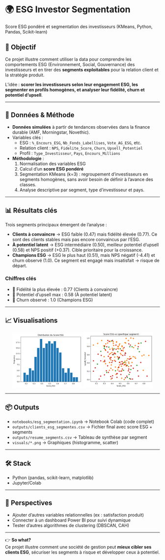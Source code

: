 # 🌍 ESG Investor Segmentation
Score ESG pondéré et segmentation des investisseurs (KMeans, Python, Pandas, Scikit-learn)

## 🎯 Objectif
Ce projet illustre comment utiliser la data pour comprendre les comportements ESG (Environnement, Social, Gouvernance) des investisseurs et en tirer des **segments exploitables** pour la relation client et la stratégie produit.

L’idée : **scorer les investisseurs selon leur engagement ESG, les segmenter en profils homogènes, et analyser leur fidélité, churn et potentiel d’upsell**.

---

## 🧰 Données & Méthode
- **Données simulées** à partir de tendances observées dans la finance durable (AMF, Morningstar, Novethic).  
- Variables clés :
  - ESG : `%_Encours_ESG`, `Nb_Fonds_Labellises`, `Vote_AG_ESG`, etc.
  - Relation client : `NPS`, `Fidelite_Score`, `Churn`, `Upsell_Potentiel`
  - Profil : `Type_Investisseur`, `Pays`, `Encours_Millions`  
- **Méthodologie** :
  1. Normalisation des variables ESG  
  2. Calcul d’un **score ESG pondéré**  
  3. Segmentation KMeans (k=3) : regroupement d’investisseurs en segments homogènes, sans avoir besoin de définir à l’avance des classes.  
  4. Analyse descriptive par segment, type d’investisseur et pays.  

---

## 📊 Résultats clés
Trois segments principaux émergent de l’analyse :

- **Clients à convaincre** → ESG faible (0.47) mais fidélité élevée (0.77). Ce sont des clients stables mais pas encore convaincus par l’ESG.  
- **À potentiel latent** → ESG intermédiaire (0.50), meilleur potentiel d’upsell (0.58) et NPS positif (+0.37). Cible prioritaire pour la croissance.  
- **Champions ESG** → ESG le plus haut (0.51), mais NPS négatif (-4.41) et churn observé (1.0). Ce segment est engagé mais insatisfait → risque de départ.  

### Chiffres clés
- 📌 Fidélité la plus élevée : 0.77 (Clients à convaincre)  
- 📌 Potentiel d’upsell max : 0.58 (À potentiel latent)  
- 📌 Churn observé : 1.0 (Champions ESG)  

---

## 📈 Visualisations
<p align="center">
  <img src="visuals/distribution_score_esg.png" width="45%">
  <img src="visuals/score_esg_vs_upsell.png" width="45%">
</p>

---

## 📦 Outputs
- `notebooks/esg_segmentation.ipynb` → Notebook Colab (code complet)  
- `outputs/clients_esg_segmentes.csv` → Fichier final avec score ESG + segments  
- `outputs/resume_segments.csv` → Tableau de synthèse par segment  
- `visuals/*.png` → Graphiques (histogramme, scatter)

---

## 🛠️ Stack
- Python (pandas, scikit-learn, matplotlib)  
- Jupyter/Colab  

---

## 🚀 Perspectives
- Ajouter d’autres variables relationnelles (ex : satisfaction produit)  
- Connecter à un dashboard Power BI pour suivi dynamique  
- Tester d’autres algorithmes de clustering (DBSCAN, CAH)  

---

👉 **So what?**  
Ce projet illustre comment une société de gestion peut **mieux cibler ses clients ESG**, sécuriser les segments à risque et développer ceux à potentiel.

